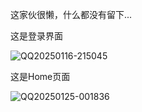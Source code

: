 这家伙很懒，什么都没有留下...

这是登录界面

![QQ20250116-215045](https://github.com/user-attachments/assets/7c94fc9a-b9e4-4412-937f-8bc119baa52e)

这是Home页面

![QQ20250125-001836](https://github.com/user-attachments/assets/2dfeff9a-ce9f-4f96-8290-03594eaa99a7)


